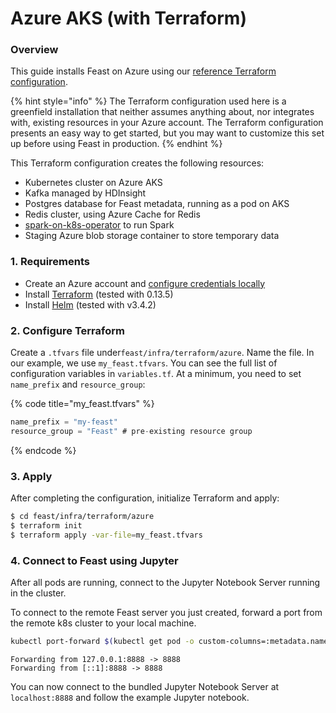 # Azure AKS \(with Terraform\)

### Overview

This guide installs Feast on Azure using our [reference Terraform configuration](https://github.com/feast-dev/feast/tree/master/infra/terraform/azure).

{% hint style="info" %}
The Terraform configuration used here is a greenfield installation that neither assumes anything about, nor integrates with, existing resources in your Azure account. The Terraform configuration presents an easy way to get started, but you may want to customize this set up before using Feast in production.
{% endhint %}

This Terraform configuration creates the following resources:

* Kubernetes cluster on Azure AKS
* Kafka managed by HDInsight
* Postgres database for Feast metadata, running as a pod on AKS
* Redis cluster, using Azure Cache for Redis
* [spark-on-k8s-operator](https://github.com/GoogleCloudPlatform/spark-on-k8s-operator) to run Spark
* Staging Azure blob storage container to store temporary data

### 1. Requirements

* Create an Azure account and [configure credentials locally](https://docs.microsoft.com/en-us/cli/azure/install-azure-cli)
* Install [Terraform](https://www.terraform.io/) \(tested with 0.13.5\)
* Install [Helm](https://helm.sh/docs/intro/install/) \(tested with v3.4.2\)

### 2. Configure Terraform 

Create a `.tfvars` file under`feast/infra/terraform/azure`. Name the file. In our example, we use `my_feast.tfvars`. You can see the full list of configuration variables in `variables.tf`. At a minimum, you need to set `name_prefix` and `resource_group`:

{% code title="my\_feast.tfvars" %}
```typescript
name_prefix = "my-feast"
resource_group = "Feast" # pre-existing resource group
```
{% endcode %}

### 3. Apply

After completing the configuration, initialize Terraform and apply:

```bash
$ cd feast/infra/terraform/azure
$ terraform init
$ terraform apply -var-file=my_feast.tfvars
```

### 4. Connect to Feast using Jupyter

After all pods are running, connect to the Jupyter Notebook Server running in the cluster.

To connect to the remote Feast server you just created, forward a port from the remote k8s cluster to your local machine.

```bash
kubectl port-forward $(kubectl get pod -o custom-columns=:metadata.name | grep jupyter) 8888:8888
```

```text
Forwarding from 127.0.0.1:8888 -> 8888
Forwarding from [::1]:8888 -> 8888
```

You can now connect to the bundled Jupyter Notebook Server at `localhost:8888` and follow the example Jupyter notebook.

